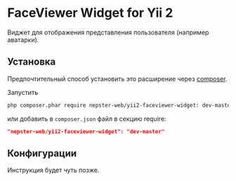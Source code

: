 FaceViewer Widget for Yii 2
===========================

Виджет для отображения представления пользователя (например аватарки).

Установка
---------

Предпочтительный способ установить это расширение через [composer](http://getcomposer.org/download/).

Запустить

```sh
php composer.phar require nepster-web/yii2-faceviewer-widget: dev-master
```

или добавить в `composer.json` файл в секцию require:

```json
"nepster-web/yii2-faceviewer-widget": "dev-master"
```


Конфигурации
--------------------------

Инструкция будет чуть позже.

```php

```